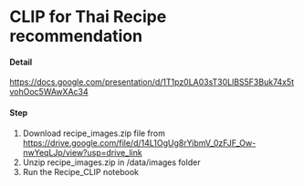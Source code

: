 # CLIP for Thai Recipe recommendation

#### Detail
https://docs.google.com/presentation/d/1T1pz0LA03sT30LlBS5F3Buk74x5tvohOoc5WAwXAc34


#### Step
1. Download recipe_images.zip file from https://drive.google.com/file/d/14L1OgUg8rYibmV_0zFJF_Ow-nwYeqLJp/view?usp=drive_link 
2. Unzip recipe_images.zip in /data/images folder
3. Run the Recipe_CLIP notebook